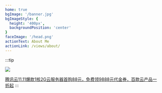 ```yaml
---
home: true
bgImage: '/banner.jpg'
bgImageStyle: {
  height: '400px',
  backgroundPosition: 'center'
}
faceImage: '/head.png'
actionText: About Me
actionLink: /views/about/
---
```


:::tip

![](https://upload-dianshi-1255598498.file.myqcloud.com/345-200-2e775f9b5cb10db244b6bd2791a26f7e862701a5.jpg)

[腾讯云11.11爆款1核2G云服务器首购88元，免费领9888元代金券，百款云产品一折起](https://cloud.tencent.com/act/cps/redirect?redirect=1050&cps_key=2b95bb5268d89601374053116cd95c80&from=console)
:::

<style>
.home-blog .home-blog-wrapper .info-wrapper {
  position: sticky;
  top: 70px;
}
</style>